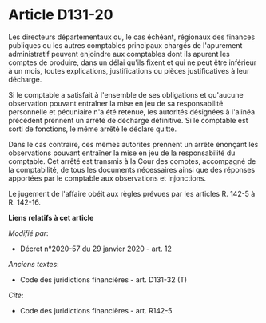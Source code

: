 # Article D131-20

Les directeurs départementaux ou, le cas échéant, régionaux des finances publiques ou les autres comptables principaux
chargés de l'apurement administratif peuvent enjoindre aux comptables dont ils apurent les comptes de produire, dans un délai
qu'ils fixent et qui ne peut être inférieur à un mois, toutes explications, justifications ou pièces justificatives à leur
décharge.

Si le comptable a satisfait à l'ensemble de ses obligations et qu'aucune observation pouvant entraîner la mise en jeu de sa
responsabilité personnelle et pécuniaire n'a été retenue, les autorités désignées à l'alinéa précédent prennent un arrêté de
décharge définitive. Si le comptable est sorti de fonctions, le même arrêté le déclare quitte.

Dans le cas contraire, ces mêmes autorités prennent un arrêté énonçant les observations pouvant entraîner la mise en jeu de
la responsabilité du comptable. Cet arrêté est transmis à la Cour des comptes, accompagné de la comptabilité, de tous les
documents nécessaires ainsi que des réponses apportées par le comptable aux observations et injonctions.

Le jugement de l'affaire obéit aux règles prévues par les articles R. 142-5 à R. 142-16.

**Liens relatifs à cet article**

_Modifié par_:

  - Décret n°2020-57 du 29 janvier 2020 - art. 12

_Anciens textes_:

  - Code des juridictions financières - art. D131-32 (T)

_Cite_:

  - Code des juridictions financières - art. R142-5
